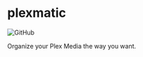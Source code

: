 # plexmatic
![GitHub](https://img.shields.io/github/license/pravinba9495/plexmatic)

Organize your Plex Media the way you want.